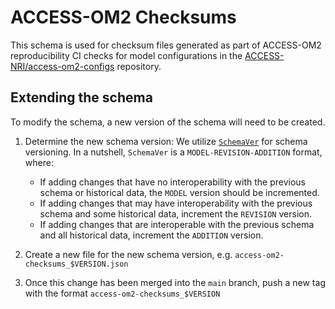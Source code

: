 # ACCESS-OM2 Checksums

This schema is used for checksum files generated as part of ACCESS-OM2
reproducibility CI checks for model configurations in the
[ACCESS-NRI/access-om2-configs](https://github.com/ACCESS-NRI/access-om2-configs)
repository.

## Extending the schema

To modify the schema, a new version of the schema will need to be created.

1. Determine the new schema version: We utilize [`SchemaVer`](https://docs.snowplow.io/docs/pipeline-components-and-applications/iglu/common-architecture/schemaver/) for schema versioning. In a nutshell, `SchemaVer` is a `MODEL-REVISION-ADDITION` format, where:
    * If adding changes that have no interoperability with the previous schema or historical data, the `MODEL` version should be incremented.
    * If adding changes that may have interoperability with the previous schema and some historical data, increment the `REVISION` version.
    * If adding changes that are interoperable with the previous schema and all historical data, increment the `ADDITION` version.

2. Create a new file for the new schema version, e.g. `access-om2-checksums_$VERSION.json`

3. Once this change has been merged into the `main` branch, push a
new tag with the format `access-om2-checksums_$VERSION`
